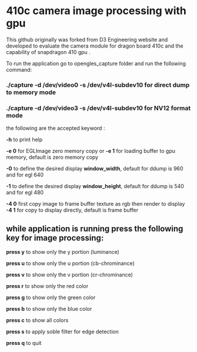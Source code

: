 # 410c camera image processing with gpu
This github originally was forked from D3 Engineering website and developed to evaluate the camera module for dragon board 410c and the capability of snapdragon 410 gpu .

To run the application go to opengles_capture folder and run the following command:

### ./capture -d /dev/video0 -s /dev/v4l-subdev10 for direct dump to memory mode

### ./capture -d /dev/video3 -s /dev/v4l-subdev10 for NV12 format mode

the following are the accepted keyword :
	
**-h** to print help

**-e 0** for EGLImage zero memory copy or **-e 1** for loading buffer to gpu memory, default is zero memory copy

**-0** to define the desired display **window_width**, default for ddump is 960 and for egl 640

**-1** to define the desired display **window_height**, default for ddump is 540 and for egl 480

**-4 0** first copy image to frame buffer texture as rgb then render to display  **-4 1** for copy to display directly, default is frame buffer 

## while application is running press the following key for image processing:
	
**press y** to show only the y portion (luminance)

**press u** to show only the u portion (cb-chrominance)

**press v** to show only the v portion (cr-chrominance)

**press r** to show only the red color

**press g** to show only the green color

**press b** to show only the blue color

**press c** to show all colors

**press s** to apply soble filter for edge detection

**press q** to quit	
